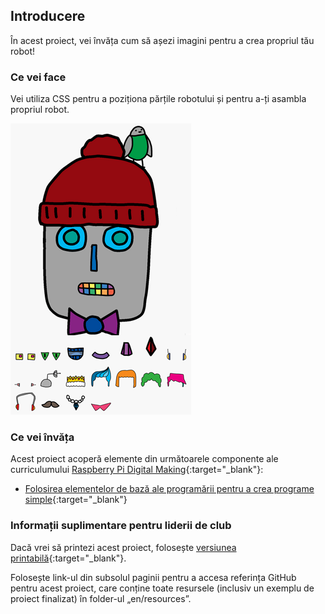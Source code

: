 ## Introducere

În acest proiect, vei învăța cum să așezi imagini pentru a crea propriul tău robot!

### Ce vei face

Vei utiliza CSS pentru a poziționa părțile robotului și pentru a-ți asambla propriul robot.

![captură de ecran](images/robot-final.png)

### Ce vei învăța

Acest proiect acoperă elemente din următoarele componente ale curriculumului [Raspberry Pi Digital Making](https://rpf.io/curriculum){:target="_blank"}:

+ [Folosirea elementelor de bază ale programării pentru a crea programe simple](https://www.raspberrypi.org/curriculum/programming/creator){:target="_blank"}

### Informații suplimentare pentru liderii de club

Dacă vrei să printezi acest proiect, folosește [versiunea printabilă](https://projects.raspberrypi.org/ro-RO/projects/build-a-robot/print){:target="_blank"}.

Folosește link-ul din subsolul paginii pentru a accesa referința GitHub pentru acest proiect, care conține toate resursele (inclusiv un exemplu de proiect finalizat) în folder-ul „en/resources”.